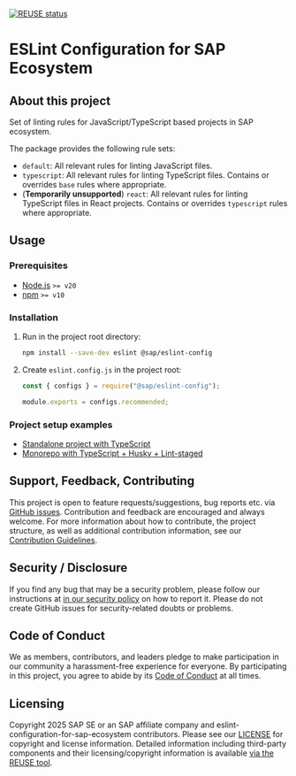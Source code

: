 [![REUSE status](https://api.reuse.software/badge/github.com/SAP/eslint-config)](https://api.reuse.software/info/github.com/SAP/eslint-config)

# ESLint Configuration for SAP Ecosystem

## About this project

Set of linting rules for JavaScript/TypeScript based projects in SAP ecosystem.

The package provides the following rule sets:

- `default`: All relevant rules for linting JavaScript files.
- `typescript`: All relevant rules for linting TypeScript files. Contains or overrides `base` rules where appropriate.
- (**Temporarily unsupported**) `react`: All relevant rules for linting TypeScript files in React projects. Contains or overrides `typescript` rules where appropriate.

## Usage

### Prerequisites

- [Node.js](https://nodejs.org/en/) `>= v20`
- [npm](https://www.npmjs.com/) `>= v10`

### Installation

1. Run in the project root directory:

   ```bash
   npm install --save-dev eslint @sap/eslint-config
   ```

2. Create `eslint.config.js` in the project root:

   ```javascript
   const { configs } = require("@sap/eslint-config");

   module.exports = configs.recommended;
   ```

### Project setup examples

- [Standalone project with TypeScript](./examples/standalone/)
- [Monorepo with TypeScript + Husky + Lint-staged](./examples/monorepo/)

## Support, Feedback, Contributing

This project is open to feature requests/suggestions, bug reports etc. via [GitHub issues](https://github.com/SAP/eslint-configuration-for-sap-ecosystem/issues). Contribution and feedback are encouraged and always welcome. For more information about how to contribute, the project structure, as well as additional contribution information, see our [Contribution Guidelines](CONTRIBUTING.md).

## Security / Disclosure

If you find any bug that may be a security problem, please follow our instructions at [in our security policy](https://github.com/SAP/eslint-configuration-for-sap-ecosystem/security/policy) on how to report it. Please do not create GitHub issues for security-related doubts or problems.

## Code of Conduct

We as members, contributors, and leaders pledge to make participation in our community a harassment-free experience for everyone. By participating in this project, you agree to abide by its [Code of Conduct](https://github.com/SAP/.github/blob/main/CODE_OF_CONDUCT.md) at all times.

## Licensing

Copyright 2025 SAP SE or an SAP affiliate company and eslint-configuration-for-sap-ecosystem contributors. Please see our [LICENSE](LICENSE) for copyright and license information. Detailed information including third-party components and their licensing/copyright information is available [via the REUSE tool](https://api.reuse.software/info/github.com/SAP/eslint-configuration-for-sap-ecosystem).
